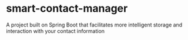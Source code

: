 # smart-contact-manager
A project built on Spring Boot that facilitates more intelligent storage and interaction with your contact information
